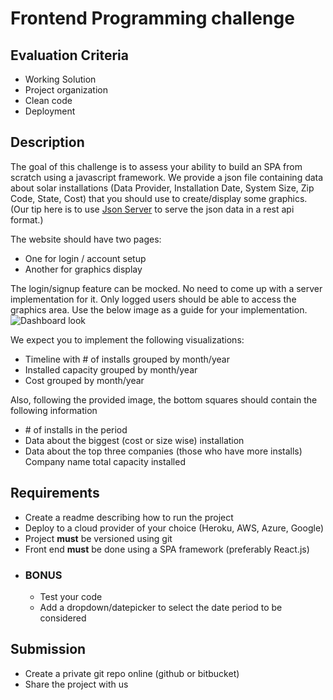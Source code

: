 # Frontend Programming challenge

## Evaluation Criteria
 - Working Solution
 - Project organization
 - Clean code
 - Deployment

## Description
  The goal of this challenge is to assess your ability to build an SPA from scratch using a javascript framework. 
  We provide a json file containing data about solar installations (Data Provider, Installation Date,	System Size,	Zip Code,	State,	Cost) that you should use to create/display some graphics. (Our tip here is to use [Json Server](https://github.com/typicode/json-server) to serve the json data in a rest api format.)

  The website should have two pages:
  - One for login / account setup 
  - Another for graphics display
  
  The login/signup feature can be mocked. No need to come up with a server implementation for it.
  Only logged users should be able to access the graphics area.
  Use the below image as a guide for your implementation.
  ![Dashboard look](https://github.com/vinimdocarmo/Orbita.cc/blob/master/data/dahsboard.jpg "Dashboard")

  
  
  We expect you to implement the following visualizations:
  - Timeline with \# of installs grouped by month/year
  - Installed capacity grouped by month/year
  - Cost grouped by month/year

  Also, following the provided image, the bottom squares should contain the following information
  - \# of installs in the period
  - Data about the biggest (cost or size wise) installation
  - Data about the top three companies (those who have more installs)
    Company name
    total capacity installed

## Requirements
 - Create a readme describing how to run the project
 - Deploy to a cloud provider of your choice (Heroku, AWS, Azure, Google)
 - Project **must** be versioned using git
 - Front end **must** be done using a SPA framework (preferably React.js) 
 - ### BONUS
   - Test your code
   - Add a dropdown/datepicker to select the date period to be considered

## Submission
 - Create a private git repo online (github or bitbucket)
 - Share the project with us
